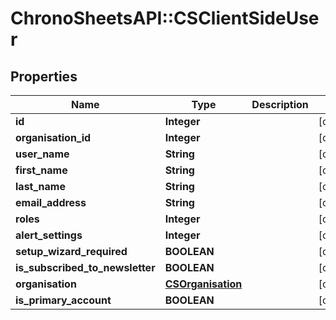 # ChronoSheetsAPI::CSClientSideUser

## Properties
Name | Type | Description | Notes
------------ | ------------- | ------------- | -------------
**id** | **Integer** |  | [optional] 
**organisation_id** | **Integer** |  | [optional] 
**user_name** | **String** |  | [optional] 
**first_name** | **String** |  | [optional] 
**last_name** | **String** |  | [optional] 
**email_address** | **String** |  | [optional] 
**roles** | **Integer** |  | [optional] 
**alert_settings** | **Integer** |  | [optional] 
**setup_wizard_required** | **BOOLEAN** |  | [optional] 
**is_subscribed_to_newsletter** | **BOOLEAN** |  | [optional] 
**organisation** | [**CSOrganisation**](CSOrganisation.md) |  | [optional] 
**is_primary_account** | **BOOLEAN** |  | [optional] 


